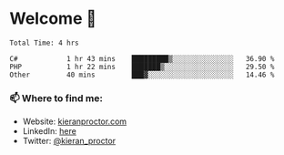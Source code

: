 # Welcome 🦘

<!--START_SECTION:waka-->

```text
Total Time: 4 hrs

C#            1 hr 43 mins    █████████▒░░░░░░░░░░░░░░░   36.90 %
PHP           1 hr 22 mins    ███████▒░░░░░░░░░░░░░░░░░   29.50 %
Other         40 mins         ███▓░░░░░░░░░░░░░░░░░░░░░   14.46 %
```

<!--END_SECTION:waka-->

### 📫 Where to find me:

-   Website: [kieranproctor.com](https://kieranproctor.com/)
-   LinkedIn: [here](https://www.linkedin.com/in/kieran-proctor-086b5a159/)
-   Twitter: [@kieran_proctor](https://twitter.com/kieran_proctor)
